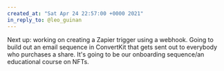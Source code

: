 ```yaml
---
created_at: "Sat Apr 24 22:57:00 +0000 2021"
in_reply_to: @leo_guinan
---
```


Next up: working on creating a Zapier trigger using a webhook. Going to build out an email sequence in ConvertKit that gets sent out to everybody who purchases a share. It's going to be our onboarding sequence/an educational course on NFTs.